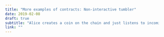 ```yaml
---
title: "More examples of contracts: Non-interactive tumbler"
date: 2019-02-08
draft: true
subtitle: "Alice creates a coin on the chain and just listens to incoming transactions. Bob comes and does mixing, newly created coins are indistinguishable to an external observer!"
link: ""
---
```

